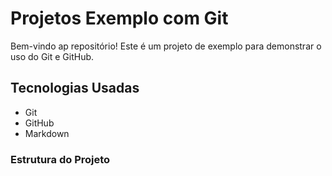 # Projetos Exemplo com Git

Bem-vindo ap repositório! Este é um projeto de exemplo para demonstrar o uso do Git e GitHub.

## Tecnologias Usadas
- Git
- GitHub
- Markdown

### Estrutura do Projeto

